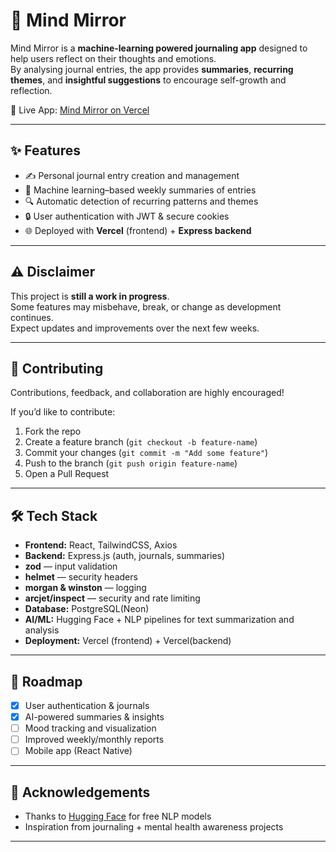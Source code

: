 # 🧠 Mind Mirror  

Mind Mirror is a **machine-learning powered journaling app** designed to help users reflect on their thoughts and emotions.  
By analysing journal entries, the app provides **summaries**, **recurring themes**, and **insightful suggestions** to encourage self-growth and reflection.  

🚀 Live App: [Mind Mirror on Vercel](https://mind-mirror-three.vercel.app/)  

---

## ✨ Features
- ✍️ Personal journal entry creation and management  
- 🤖 Machine learning–based weekly summaries of entries  
- 🔍 Automatic detection of recurring patterns and themes  
- 🔒 User authentication with JWT & secure cookies  
- 🌐 Deployed with **Vercel** (frontend) + **Express backend**  

---

## ⚠️ Disclaimer
This project is **still a work in progress**.  
Some features may misbehave, break, or change as development continues.  
Expect updates and improvements over the next few weeks.  

---

## 🤝 Contributing
Contributions, feedback, and collaboration are highly encouraged!  

If you’d like to contribute:
1. Fork the repo  
2. Create a feature branch (`git checkout -b feature-name`)  
3. Commit your changes (`git commit -m "Add some feature"`)  
4. Push to the branch (`git push origin feature-name`)  
5. Open a Pull Request  

---

## 🛠️ Tech Stack
- **Frontend:** React, TailwindCSS, Axios  
- **Backend:** Express.js (auth, journals, summaries)  
- **zod** — input validation
- **helmet** — security headers
- **morgan & winston** — logging
- **arcjet/inspect** — security and rate limiting
- **Database:** PostgreSQL(Neon)  
- **AI/ML:** Hugging Face + NLP pipelines for text summarization and analysis  
- **Deployment:** Vercel (frontend) + Vercel(backend)  

---

## 📅 Roadmap
- [x] User authentication & journals  
- [x] AI-powered summaries & insights  
- [ ] Mood tracking and visualization  
- [ ] Improved weekly/monthly reports  
- [ ] Mobile app (React Native)  

---

## 🙌 Acknowledgements
- Thanks to [Hugging Face](https://huggingface.co/) for free NLP models  
- Inspiration from journaling + mental health awareness projects  

---

